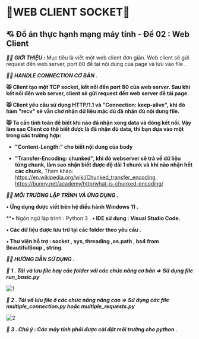  #                                                                :revolving_hearts:WEB CLIENT SOCKET:revolving_hearts:
 ##                                             💘 Đồ án thực hạnh mạng máy tính - Đề 02 : Web Client

**_:face_in_clouds:   GIỚI THIỆU :_**
Mục tiêu là viết một web client đơn giản. Web client sẽ gửi request đến web server, port 80 để tại nội dung của page và lưu vào file .

**_:face_in_clouds:   HANDLE CONNECTION CƠ BẢN ._**


  **:pouting_cat: Client tạo một TCP socket, kết nối đến port 80 của web server. Sau khi kết nối đến web server, client sẽ gửi request đến web server để tải page.**
 
  **:pouting_cat: Client yêu cầu sử dụng HTTP/1.1 và "Connection: keep-alive", khi đó hàm "recv" sẽ vẫn chờ nhận dữ liệu mặc dù đã nhận đủ nội dung file.** 
 
  **:pouting_cat: Ta cần tính toán để biết khi nào đã nhận xong data và đóng kết nối. Vậy làm sao Client có thể biết được là đã nhận đủ data, thì bạn dựa vào một trong      các trường hợp:**

   + **"Content-Length:" cho biết nội dung của body**
        
   + **"Transfer-Encoding: chunked", khi đó webserver sẽ trả về dữ liệu từng chunk, làm sao nhận biết được độ dài 1 chunk và khi nào nhận hết các chunk,**
       Tham khảo: https://en.wikipedia.org/wiki/Chunked_transfer_encoding, https://bunny.net/academy/http/what-is-chunked-encoding/


**_:face_in_clouds:   MÔI TRƯỜNG LẬP TRÌNH VÀ ỨNG DỤNG ._**
    
   **• Ứng dụng được viết trên hệ điều hành Windows 11 .**
   
   **• Ngôn ngữ lập trình : Python 3 .
   **• IDE sử dụng : Visual Studio Code.**
   
   **• Các dữ liệu được lưu trữ tại các folder theo yêu cầu .**
   
   **• Thư viện hỗ trợ : socket , sys, threading ,os.path , bs4 from BeautifulSoup , string.**
   
 
_**:face_in_clouds:    HƯỚNG DẪN SỬ DỤNG .**_
   
  _**:ghost:  1 . Tải và lưu file hay các folder với các chức năng cơ bản   =>   Sử dụng file run_basic.py**_ 
  
  ![1](https://user-images.githubusercontent.com/100368114/204431490-8bd04b63-bb69-4952-acce-59a323ba854e.jpg)

  _**:ghost:  2 . Tải vầ lưu file ở các chức năng nâng cao  => Sử dụng các file multiple_connection.py hoặc multiple_requests.py**_
  
   ![2](https://user-images.githubusercontent.com/100368114/204431246-7a9ab6db-0613-4e52-ab79-352329dead4f.jpg)
    
  _**:ghost:  3 . Chú ý : Các máy tính phải được cài đặt môi trường cho python .**_
 
    
